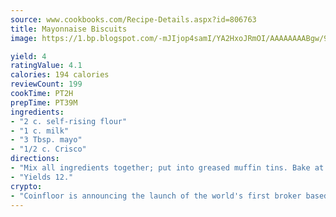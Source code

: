 ```yaml
---
source: www.cookbooks.com/Recipe-Details.aspx?id=806763
title: Mayonnaise Biscuits
image: https://1.bp.blogspot.com/-mJIjop4samI/YA2HxoJRmOI/AAAAAAAABgw/9Q6cN5purxQQ0M3111-VxRXtHYk4x987wCLcBGAsYHQ/s320/19.png

yield: 4
ratingValue: 4.1
calories: 194 calories
reviewCount: 199
cookTime: PT2H
prepTime: PT39M
ingredients:
- "2 c. self-rising flour"
- "1 c. milk"
- "3 Tbsp. mayo"
- "1/2 c. Crisco"
directions:
- "Mix all ingredients together; put into greased muffin tins. Bake at 450u00b0 for 15 minutes."
- "Yields 12."
crypto:
- "Coinfloor is announcing the launch of the world's first broker based bitcoin marketplace."
---
```

